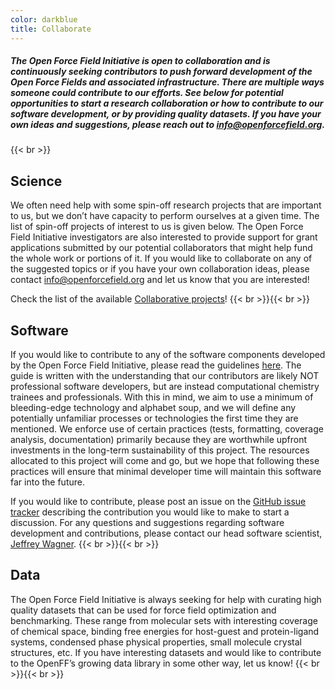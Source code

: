 ```yaml
---
color: darkblue
title: Collaborate
---
```


##### The Open Force Field Initiative is open to collaboration and is continuously seeking contributors to push forward development of the Open Force Fields and associated infrastructure. There are multiple ways someone could contribute to our efforts. See below for potential opportunities to start a research collaboration or how to contribute to our software development, or by providing quality datasets. If you have your own ideas and suggestions, please reach out to info@openforcefield.org.
{{< br >}}
## Science

We often need help with some spin-off research projects that are important to us, but we don’t have capacity to perform ourselves at a given time. The list of spin-off projects of interest to us is given below. The Open Force Field Initiative investigators are also interested to provide support for grant applications submitted by our potential collaborators that might help fund the whole work or portions of it. If you would like to collaborate on any of the suggested topics or if you have your own collaboration ideas, please contact <info@openforcefield.org> and let us know that you are interested!

Check the list of the available [Collaborative projects](/science/collaborative-projects/)!
{{< br >}}{{< br >}}


## Software

If you would like to contribute to any of the software components developed by the Open Force Field Initiative, please read the guidelines [here](https://open-forcefield-toolkit.readthedocs.io/en/latest/developing.html). The guide is written with the understanding that our contributors are likely NOT professional software developers, but are instead computational chemistry trainees and professionals. With this in mind, we aim to use a minimum of bleeding-edge technology and alphabet soup, and we will define any potentially unfamiliar processes or technologies the first time they are mentioned. We enforce use of certain practices (tests, formatting, coverage analysis, documentation) primarily because they are worthwhile upfront investments in the long-term sustainability of this project. The resources allocated to this project will come and go, but we hope that following these practices will ensure that minimal developer time will maintain this software far into the future.

If you would like to contribute, please post an issue on the [GitHub issue tracker](http://github.com/openforcefield/openforcefield/issues) describing the contribution you would like to make to start a discussion. For any questions and suggestions regarding software development and contributions, please contact our head software scientist, [Jeffrey Wagner](mailto:jeffrey.wagner@openforcefield.org).
{{< br >}}{{< br >}}

## Data

The Open Force Field Initiative is always seeking for help with curating high quality datasets that can be used for force field optimization and benchmarking. These range from molecular sets with interesting coverage of chemical space, binding free energies for host-guest and protein-ligand systems, condensed phase physical properties, small molecule crystal structures, etc. If you have interesting datasets and would like to contribute to the OpenFF’s growing data library in some other way, let us know!
{{< br >}}{{< br >}}
